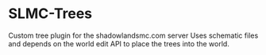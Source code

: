 # SLMC-Trees
Custom tree plugin for the shadowlandsmc.com server
Uses schematic files and depends on the world edit API to place the trees into the world.
